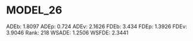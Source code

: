 # MODEL_26

ADEb: 1.8097
ADEp: 0.724
ADEv: 2.1626
FDEb: 3.434
FDEp: 1.3926
FDEv: 3.9046
Rank: 218
WSADE: 1.2506
WSFDE: 2.3441